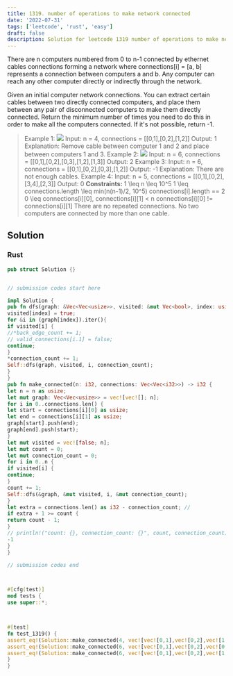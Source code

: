 ```yaml
---
title: 1319. number of operations to make network connected
date: '2022-07-31'
tags: ['leetcode', 'rust', 'easy']
draft: false
description: Solution for leetcode 1319 number of operations to make network connected
---
```




There are n computers numbered from 0 to n-1 connected by ethernet cables connections forming a network where connections[i] <TeX>=</TeX> [a, b] represents a connection between computers a and b. Any computer can reach any other computer directly or indirectly through the network.

Given an initial computer network connections. You can extract certain cables between two directly connected computers, and place them between any pair of disconnected computers to make them directly connected. Return the minimum number of times you need to do this in order to make all the computers connected. If it's not possible, return -1.



>   Example 1:
>   ![](https://assets.leetcode.com/uploads/2020/01/02/sample_1_1677.png)
>   Input: n <TeX>=</TeX> 4, connections <TeX>=</TeX> [[0,1],[0,2],[1,2]]
>   Output: 1
>   Explanation: Remove cable between computer 1 and 2 and place between computers 1 and 3.
>   Example 2:
>   ![](https://assets.leetcode.com/uploads/2020/01/02/sample_2_1677.png)
>   Input: n <TeX>=</TeX> 6, connections <TeX>=</TeX> [[0,1],[0,2],[0,3],[1,2],[1,3]]
>   Output: 2
>   Example 3:
>   Input: n <TeX>=</TeX> 6, connections <TeX>=</TeX> [[0,1],[0,2],[0,3],[1,2]]
>   Output: -1
>   Explanation: There are not enough cables.
>   Example 4:
>   Input: n <TeX>=</TeX> 5, connections <TeX>=</TeX> [[0,1],[0,2],[3,4],[2,3]]
>   Output: 0
**Constraints:**
>   	1 <TeX>\leq</TeX> n <TeX>\leq</TeX> 10^5
>   	1 <TeX>\leq</TeX> connections.length <TeX>\leq</TeX> min(n(n-1)/2, 10^5)
>   	connections[i].length <TeX>=</TeX><TeX>=</TeX> 2
>   	0 <TeX>\leq</TeX> connections[i][0], connections[i][1] < n
>   	connections[i][0] !<TeX>=</TeX> connections[i][1]
>   	There are no repeated connections.
>   	No two computers are connected by more than one cable.


## Solution


### Rust
```rust
pub struct Solution {}


// submission codes start here

impl Solution {
pub fn dfs(graph: &Vec<Vec<usize>>, visited: &mut Vec<bool>, index: usize, connection_count: &mut i32) {
visited[index] = true;
for &i in (graph[index]).iter(){
if visited[i] {
//*back_edge_count += 1;
// valid_connections[i.1] = false;
continue;
}
*connection_count += 1;
Self::dfs(graph, visited, i, connection_count);
}
}
pub fn make_connected(n: i32, connections: Vec<Vec<i32>>) -> i32 {
let n = n as usize;
let mut graph: Vec<Vec<usize>> = vec![vec![]; n];
for i in 0..connections.len() {
let start = connections[i][0] as usize;
let end = connections[i][1] as usize;
graph[start].push(end);
graph[end].push(start);
}
let mut visited = vec![false; n];
let mut count = 0;
let mut connection_count = 0;
for i in 0..n {
if visited[i] {
continue;
}
count += 1;
Self::dfs(&graph, &mut visited, i, &mut connection_count);
}
let extra = connections.len() as i32 - connection_count; //
if extra + 1 >= count {
return count - 1;
}
// println!("count: {}, connection_count: {}", count, connection_count);
-1
}
}

// submission codes end



#[cfg(test)]
mod tests {
use super::*;



#[test]
fn test_1319() {
assert_eq!(Solution::make_connected(4, vec![vec![0,1],vec![0,2],vec![1,2]]), 1);
assert_eq!(Solution::make_connected(6, vec![vec![0,1],vec![0,2],vec![0,3],vec![1,2],vec![1,3]]), 2);
assert_eq!(Solution::make_connected(6, vec![vec![0,1],vec![0,2],vec![1,2]]), -1);
}
}

```
